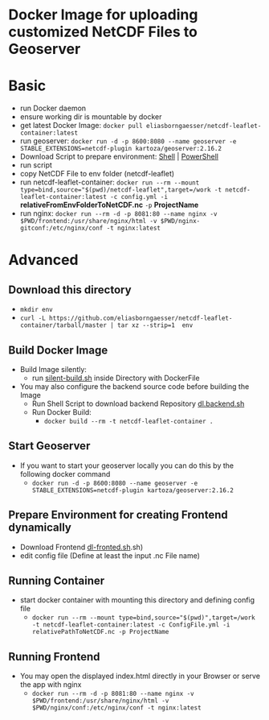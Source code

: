 # Docker Image for uploading customized NetCDF Files to Geoserver

# Basic
- run Docker daemon
- ensure working dir is mountable by docker
- get latest Docker Image: `docker pull eliasborngaesser/netcdf-leaflet-container:latest`
- run geoserver: `docker run -d -p 8600:8080 --name geoserver -e STABLE_EXTENSIONS=netcdf-plugin kartoza/geoserver:2.16.2`
- Download Script to prepare environment: [Shell](https://raw.githubusercontent.com/eliasborngaesser/netcdf-leaflet-container/develop/prepare-env.sh) | [PowerShell](https://raw.githubusercontent.com/eliasborngaesser/netcdf-leaflet-container/develop/prepare-env.ps1)
- run script
- copy NetCDF File to env folder (netcdf-leaflet)
- run netcdf-leaflet-container: `docker run --rm --mount type=bind,source="$(pwd)/netcdf-leaflet",target=/work -t netcdf-leaflet-container:latest -c config.yml -i ` **relativeFromEnvFolderToNetCDF.nc** ` -p ` **ProjectName**
- run nginx: `docker run --rm -d -p 8081:80 --name nginx -v $PWD/frontend:/usr/share/nginx/html -v $PWD/nginx-gitconf:/etc/nginx/conf -t nginx:latest`

# Advanced

## Download this directory
- `mkdir env`
- `curl -L https://github.com/eliasborngaesser/netcdf-leaflet-container/tarball/master | tar xz --strip=1  env`
## Build Docker Image
- Build Image silently:
    - run [silent-build.sh](./utils/silent-build.sh) inside Directory with DockerFile
- You may also configure the backend source code before building the Image
    - Run Shell Script to download backend Repository [dl.backend.sh](./utils/dl-backend.sh)
    - Run Docker Build:
        - `docker build --rm -t netcdf-leaflet-container .`

## Start Geoserver
- If you want to start your geoserver locally you can do this by the following docker command
    - `docker run -d -p 8600:8080 --name geoserver -e STABLE_EXTENSIONS=netcdf-plugin kartoza/geoserver:2.16.2`

## Prepare Environment for creating Frontend dynamically
- Download Frontend [dl-fronted.sh](./utils/dl-frontend).sh)
- edit config file (Define at least the input .nc File name)

## Running Container
- start docker container with mounting this directory and defining config file
    - `docker run --rm --mount type=bind,source="$(pwd)",target=/work -t netcdf-leaflet-container:latest -c ConfigFile.yml -i relativePathToNetCDF.nc -p ProjectName`

## Running Frontend
- You may open the displayed index.html directly in your Browser or serve the app with nginx
    - `docker run --rm -d -p 8081:80 --name nginx -v $PWD/frontend:/usr/share/nginx/html -v $PWD/nginx/conf:/etc/nginx/conf -t nginx:latest`
